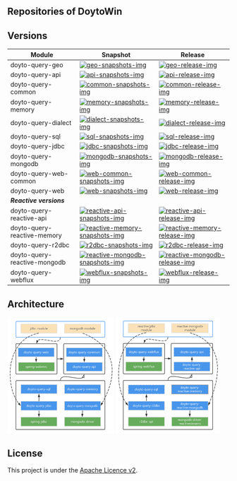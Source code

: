 Repositories of DoytoWin 
---

## Versions

| Module | Snapshot | Release |
| --- | --- | --- |
| doyto-query-geo | [![geo-snapshots-img]](https://oss.sonatype.org/content/repositories/snapshots/win/doyto/doyto-query-geo/) | [![geo-release-img]](https://search.maven.org/artifact/win.doyto/doyto-query-geo/) |
| doyto-query-api | [![api-snapshots-img]](https://oss.sonatype.org/content/repositories/snapshots/win/doyto/doyto-query-api/) | [![api-release-img]](https://search.maven.org/artifact/win.doyto/doyto-query-api/) |
| doyto-query-common | [![common-snapshots-img]](https://oss.sonatype.org/content/repositories/snapshots/win/doyto/doyto-query-common/) | [![common-release-img]](https://search.maven.org/artifact/win.doyto/doyto-query-common/) |
| doyto-query-memory | [![memory-snapshots-img]](https://oss.sonatype.org/content/repositories/snapshots/win/doyto/doyto-query-memory/) | [![memory-release-img]](https://search.maven.org/artifact/win.doyto/doyto-query-memory/) |
| doyto-query-dialect | [![dialect-snapshots-img]](https://oss.sonatype.org/content/repositories/snapshots/win/doyto/doyto-query-dialect/) | [![dialect-release-img]](https://search.maven.org/artifact/win.doyto/doyto-query-dialect/) |
| doyto-query-sql | [![sql-snapshots-img]](https://oss.sonatype.org/content/repositories/snapshots/win/doyto/doyto-query-sql/) | [![sql-release-img]](https://search.maven.org/artifact/win.doyto/doyto-query-sql/) |
| doyto-query-jdbc | [![jdbc-snapshots-img]](https://oss.sonatype.org/content/repositories/snapshots/win/doyto/doyto-query-jdbc/) | [![jdbc-release-img]](https://search.maven.org/artifact/win.doyto/doyto-query-jdbc/) |
| doyto-query-mongodb | [![mongodb-snapshots-img]](https://oss.sonatype.org/content/repositories/snapshots/win/doyto/doyto-query-mongodb/) | [![mongodb-release-img]](https://search.maven.org/artifact/win.doyto/doyto-query-mongodb/) |
| doyto-query-web-common | [![web-common-snapshots-img]](https://oss.sonatype.org/content/repositories/snapshots/win/doyto/doyto-query-web-common/) | [![web-common-release-img]](https://search.maven.org/artifact/win.doyto/doyto-query-web-common/) |
| doyto-query-web | [![web-snapshots-img]](https://oss.sonatype.org/content/repositories/snapshots/win/doyto/doyto-query-web/) | [![web-release-img]](https://search.maven.org/artifact/win.doyto/doyto-query-web/) |
| _**Reactive versions**_ | | |
| doyto-query-reactive-api | [![reactive-api-snapshots-img]](https://oss.sonatype.org/content/repositories/snapshots/win/doyto/doyto-query-reactive-api/) | [![reactive-api-release-img]](https://search.maven.org/artifact/win.doyto/doyto-query-reactive-api/) |
| doyto-query-reactive-memory | [![reactive-memory-snapshots-img]](https://oss.sonatype.org/content/repositories/snapshots/win/doyto/doyto-query-reactive-memory/) | [![reactive-memory-release-img]](https://search.maven.org/artifact/win.doyto/doyto-query-reactive-memory/) |
| doyto-query-r2dbc | [![r2dbc-snapshots-img]](https://oss.sonatype.org/content/repositories/snapshots/win/doyto/doyto-query-r2dbc/) | [![r2dbc-release-img]](https://search.maven.org/artifact/win.doyto/doyto-query-r2dbc/) |
| doyto-query-reactive-mongodb | [![reactive-mongodb-snapshots-img]](https://oss.sonatype.org/content/repositories/snapshots/win/doyto/doyto-query-reactive-mongodb/) | [![reactive-mongodb-release-img]](https://search.maven.org/artifact/win.doyto/doyto-query-reactive-mongodb/) |
| doyto-query-webflux | [![webflux-snapshots-img]](https://oss.sonatype.org/content/repositories/snapshots/win/doyto/doyto-query-webflux/) | [![webflux-release-img]](https://search.maven.org/artifact/win.doyto/doyto-query-webflux/) |

Architecture
---

<div>
  <img alt="architecture-imperative" src="architecture-imperative.png" width="48%">
  <img alt="architecture-reactive" src="architecture-reactive.png" width="47%">
</div>

License
-------
This project is under the [Apache Licence v2](https://www.apache.org/licenses/LICENSE-2.0).

[geo-snapshots-img]: https://img.shields.io/nexus/s/win.doyto/doyto-query-geo?color=blue&server=https%3A%2F%2Foss.sonatype.org
[geo-release-img]: https://img.shields.io/maven-central/v/win.doyto/doyto-query-geo?color=brightgreen
[api-snapshots-img]: https://img.shields.io/nexus/s/win.doyto/doyto-query-api?color=blue&server=https%3A%2F%2Foss.sonatype.org
[api-release-img]: https://img.shields.io/maven-central/v/win.doyto/doyto-query-api?color=brightgreen
[common-snapshots-img]: https://img.shields.io/nexus/s/win.doyto/doyto-query-common?color=blue&server=https%3A%2F%2Foss.sonatype.org
[common-release-img]: https://img.shields.io/maven-central/v/win.doyto/doyto-query-common?color=brightgreen
[memory-snapshots-img]: https://img.shields.io/nexus/s/win.doyto/doyto-query-memory?color=blue&server=https%3A%2F%2Foss.sonatype.org
[memory-release-img]: https://img.shields.io/maven-central/v/win.doyto/doyto-query-memory?color=brightgreen
[sql-snapshots-img]: https://img.shields.io/nexus/s/win.doyto/doyto-query-sql?color=blue&server=https%3A%2F%2Foss.sonatype.org
[sql-release-img]: https://img.shields.io/maven-central/v/win.doyto/doyto-query-sql?color=brightgreen
[jdbc-snapshots-img]: https://img.shields.io/nexus/s/win.doyto/doyto-query-jdbc?color=blue&server=https%3A%2F%2Foss.sonatype.org
[jdbc-release-img]: https://img.shields.io/maven-central/v/win.doyto/doyto-query-jdbc?color=brightgreen
[mongodb-snapshots-img]: https://img.shields.io/nexus/s/win.doyto/doyto-query-mongodb?color=blue&server=https%3A%2F%2Foss.sonatype.org
[mongodb-release-img]: https://img.shields.io/maven-central/v/win.doyto/doyto-query-mongodb?color=brightgreen
[web-common-snapshots-img]: https://img.shields.io/nexus/s/win.doyto/doyto-query-web-common?color=blue&server=https%3A%2F%2Foss.sonatype.org
[web-common-release-img]: https://img.shields.io/maven-central/v/win.doyto/doyto-query-web-common?color=brightgreen
[web-snapshots-img]: https://img.shields.io/nexus/s/win.doyto/doyto-query-web?color=blue&server=https%3A%2F%2Foss.sonatype.org
[web-release-img]: https://img.shields.io/maven-central/v/win.doyto/doyto-query-web?color=brightgreen
[dialect-snapshots-img]: https://img.shields.io/nexus/s/win.doyto/doyto-query-dialect?color=blue&server=https%3A%2F%2Foss.sonatype.org
[dialect-release-img]: https://img.shields.io/maven-central/v/win.doyto/doyto-query-dialect?color=brightgreen
[reactive-api-snapshots-img]: https://img.shields.io/nexus/s/win.doyto/doyto-query-reactive-api?color=blue&server=https%3A%2F%2Foss.sonatype.org
[reactive-api-release-img]: https://img.shields.io/maven-central/v/win.doyto/doyto-query-reactive-api?color=brightgreen
[reactive-memory-snapshots-img]: https://img.shields.io/nexus/s/win.doyto/doyto-query-reactive-memory?color=blue&server=https%3A%2F%2Foss.sonatype.org
[reactive-memory-release-img]: https://img.shields.io/maven-central/v/win.doyto/doyto-query-reactive-memory?color=brightgreen
[r2dbc-snapshots-img]: https://img.shields.io/nexus/s/win.doyto/doyto-query-r2dbc?color=blue&server=https%3A%2F%2Foss.sonatype.org
[r2dbc-release-img]: https://img.shields.io/maven-central/v/win.doyto/doyto-query-r2dbc?color=brightgreen
[reactive-mongodb-snapshots-img]: https://img.shields.io/nexus/s/win.doyto/doyto-query-reactive-mongodb?color=blue&server=https%3A%2F%2Foss.sonatype.org
[reactive-mongodb-release-img]: https://img.shields.io/maven-central/v/win.doyto/doyto-query-reactive-mongodb?color=brightgreen
[webflux-snapshots-img]: https://img.shields.io/nexus/s/win.doyto/doyto-query-webflux?color=blue&server=https%3A%2F%2Foss.sonatype.org
[webflux-release-img]: https://img.shields.io/maven-central/v/win.doyto/doyto-query-webflux?color=brightgreen
